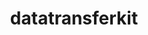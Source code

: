 ---
title: "datatransferkit"
layout: cache
categories: [package, develop-2024-02-25]
meta: {"versions": ["3.1.1"], "compilers": ["cce@=15.0.1", "gcc@=10.3.0", "gcc@=11.4.0", "gcc@=9.4.0", "oneapi@=2024.0.0"], "oss": ["rhel8", "sle_hpc15", "ubuntu20.04", "ubuntu22.04"], "platforms": ["linux"], "targets": ["neoverse_v1", "neoverse_v2", "ppc64le", "x86_64_v3", "x86_64_v4", "zen4"], "stacks": ["e4s", "e4s-cray-rhel", "e4s-cray-sles", "e4s-neoverse-v2", "e4s-neoverse_v1", "e4s-oneapi", "e4s-power", "root"], "num_specs": 7, "num_specs_by_stack": {"root": 7, "e4s-cray-rhel": 1, "e4s-cray-sles": 1, "e4s-neoverse_v1": 1, "e4s-power": 1, "e4s": 1, "e4s-neoverse-v2": 1, "e4s-oneapi": 1}}
spec_details: [{"hash": "ewwafz3g5xz5saemgb5eoaizi3mi5cty", "compiler": "cce@=15.0.1", "versions": ["3.1.1"], "os": "rhel8", "platform": "linux", "target": "zen4", "variants": ["build_system=cmake", "build_type=Release", "~external-arborx", "generator=make", "~ipo", "~openmp", "+serial", "+shared"], "stacks": ["root", "e4s-cray-rhel"], "size": "-", "tarball": "https://binaries.spack.io/releases/develop-2024-02-25/build_cache/linux-rhel8-zen4/cce-15.0.1/datatransferkit-3.1.1/linux-rhel8-zen4-cce-15.0.1-datatransferkit-3.1.1-ewwafz3g5xz5saemgb5eoaizi3mi5cty.spack"}, {"hash": "o67advuqdswbrryqozvj7gvbplfv52th", "compiler": "gcc@=10.3.0", "versions": ["3.1.1"], "os": "sle_hpc15", "platform": "linux", "target": "x86_64_v4", "variants": ["build_system=cmake", "build_type=Release", "~external-arborx", "generator=make", "~ipo", "~openmp", "+serial", "+shared"], "stacks": ["root", "e4s-cray-sles"], "size": "-", "tarball": "https://binaries.spack.io/releases/develop-2024-02-25/build_cache/linux-sle_hpc15-x86_64_v4/gcc-10.3.0/datatransferkit-3.1.1/linux-sle_hpc15-x86_64_v4-gcc-10.3.0-datatransferkit-3.1.1-o67advuqdswbrryqozvj7gvbplfv52th.spack"}, {"hash": "vc2b6s4ljlaeayb47omutqr7edfgwpdd", "compiler": "gcc@=11.4.0", "versions": ["3.1.1"], "os": "ubuntu20.04", "platform": "linux", "target": "neoverse_v1", "variants": ["build_system=cmake", "build_type=Release", "~external-arborx", "generator=make", "~ipo", "~openmp", "+serial", "+shared"], "stacks": ["e4s-neoverse_v1", "root"], "size": "-", "tarball": "https://binaries.spack.io/releases/develop-2024-02-25/build_cache/linux-ubuntu20.04-neoverse_v1/gcc-11.4.0/datatransferkit-3.1.1/linux-ubuntu20.04-neoverse_v1-gcc-11.4.0-datatransferkit-3.1.1-vc2b6s4ljlaeayb47omutqr7edfgwpdd.spack"}, {"hash": "bwwbsali6lnqsixmrk2o6ku7mv7vttcd", "compiler": "gcc@=9.4.0", "versions": ["3.1.1"], "os": "ubuntu20.04", "platform": "linux", "target": "ppc64le", "variants": ["build_system=cmake", "build_type=Release", "~external-arborx", "generator=make", "~ipo", "~openmp", "+serial", "+shared"], "stacks": ["e4s-power", "root"], "size": "-", "tarball": "https://binaries.spack.io/releases/develop-2024-02-25/build_cache/linux-ubuntu20.04-ppc64le/gcc-9.4.0/datatransferkit-3.1.1/linux-ubuntu20.04-ppc64le-gcc-9.4.0-datatransferkit-3.1.1-bwwbsali6lnqsixmrk2o6ku7mv7vttcd.spack"}, {"hash": "24rrwyjl3apyeqwmsc2onvkdy435c7jn", "compiler": "gcc@=11.4.0", "versions": ["3.1.1"], "os": "ubuntu20.04", "platform": "linux", "target": "x86_64_v3", "variants": ["build_system=cmake", "build_type=Release", "~external-arborx", "generator=make", "~ipo", "~openmp", "+serial", "+shared"], "stacks": ["root", "e4s"], "size": "-", "tarball": "https://binaries.spack.io/releases/develop-2024-02-25/build_cache/linux-ubuntu20.04-x86_64_v3/gcc-11.4.0/datatransferkit-3.1.1/linux-ubuntu20.04-x86_64_v3-gcc-11.4.0-datatransferkit-3.1.1-24rrwyjl3apyeqwmsc2onvkdy435c7jn.spack"}, {"hash": "b45q3di3w6uikt4yq5f6uczug4r4oygv", "compiler": "gcc@=11.4.0", "versions": ["3.1.1"], "os": "ubuntu22.04", "platform": "linux", "target": "neoverse_v2", "variants": ["build_system=cmake", "build_type=Release", "~external-arborx", "generator=make", "~ipo", "~openmp", "+serial", "+shared"], "stacks": ["root", "e4s-neoverse-v2"], "size": "-", "tarball": "https://binaries.spack.io/releases/develop-2024-02-25/build_cache/linux-ubuntu22.04-neoverse_v2/gcc-11.4.0/datatransferkit-3.1.1/linux-ubuntu22.04-neoverse_v2-gcc-11.4.0-datatransferkit-3.1.1-b45q3di3w6uikt4yq5f6uczug4r4oygv.spack"}, {"hash": "77xbltbvsigslhe6fkne6ujwtnmiemab", "compiler": "oneapi@=2024.0.0", "versions": ["3.1.1"], "os": "ubuntu22.04", "platform": "linux", "target": "x86_64_v3", "variants": ["build_system=cmake", "build_type=Release", "~external-arborx", "generator=make", "~ipo", "~openmp", "+serial", "+shared"], "stacks": ["root", "e4s-oneapi"], "size": "-", "tarball": "https://binaries.spack.io/releases/develop-2024-02-25/build_cache/linux-ubuntu22.04-x86_64_v3/oneapi-2024.0.0/datatransferkit-3.1.1/linux-ubuntu22.04-x86_64_v3-oneapi-2024.0.0-datatransferkit-3.1.1-77xbltbvsigslhe6fkne6ujwtnmiemab.spack"}]
---